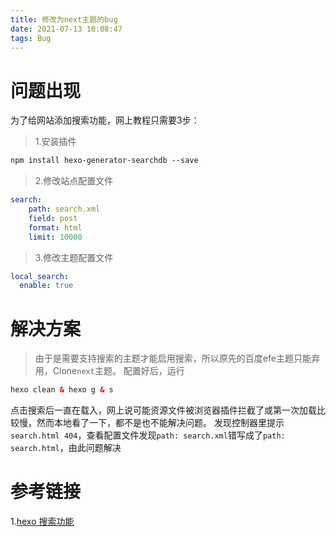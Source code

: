 ```yaml
---
title: 修改为next主题的bug
date: 2021-07-13 10:08:47
tags: Bug
---
```

# 问题出现
为了给网站添加搜索功能，网上教程只需要3步：
> 1.安装插件
```html
npm install hexo-generator-searchdb --save
```
> 2.修改站点配置文件
```yaml
search:
    path: search.xml
    field: post
    format: html
    limit: 10000
```
> 3.修改主题配置文件
```yaml
local_search:
  enable: true
```
# 解决方案
> 由于是需要支持搜索的主题才能启用搜索，所以原先的百度efe主题只能弃用，Clone`next`主题。
> 配置好后，运行
```html
hexo clean & hexo g & s
```
点击搜索后一直在载入，网上说可能资源文件被浏览器插件拦截了或第一次加载比较慢，然而本地看了一下，都不是也不能解决问题。
发现控制器里提示`search.html 404`，查看配置文件发现`path: search.xml`错写成了`path: search.html`，由此问题解决

# 参考链接
1.[hexo 搜索功能](https://blog.csdn.net/ganzhilin520/article/details/79047983)